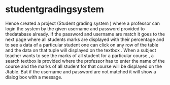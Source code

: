 # studentgradingsystem
Hence created a project (Student grading system ) where a professor can login the system by the given username and password provided to thedatabase already. If the password and username are match it goes to the next page where all students marks are displayed with their percentage and to see a data of a particular student one can click on any  row of the table and the data on that tuple will displayed on the textbox . When a subject teacher wants to see the marks of all student for a particular course , a search textbox is provided where the professor has to enter the name of the course and the marks of all student for that course will be displayed on the Jtable. But if the
username and password are not matched it will show a dialog box with a message.
